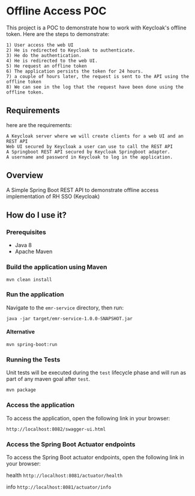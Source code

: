 Offline Access POC
=========

This project is a POC to demonstrate how to work with Keycloak's offline token.
Here are the steps to demonstrate:

	1) User access the web UI
	2) He is redirected to Keycloak to authenticate.
	3) He do the authentication.
	4) He is redirected to the web UI.
	5) He request an offline token
	6) The application persists the token for 24 hours.
	7) a couple of hours later, the request is sent to the API using the offline token
	8) We can see in the log that the request have been done using the offline token.

Requirements
------------

here are the requirements:

	A Keycloak server where we will create clients for a web UI and an REST API
	Web UI secured by Keycloak a user can use to call the REST API
	A Springboot REST API secured by Keycloak Springboot adapter.
	A username and password in Keycloak to log in the application. 
	
	
## Overview

A Simple Spring Boot REST API to demonstrate offline access implementation of RH SSO (Keycloak) 

## How do I use it?

### Prerequisites

- Java 8
- Apache Maven

### Build the application using Maven

`mvn clean install`

### Run the application

Navigate to the `emr-service` directory, then run:

`java -jar target/emr-service-1.0.0-SNAPSHOT.jar`

#### Alternative

`mvn spring-boot:run`

### Running the Tests

Unit tests will be executed during the `test` lifecycle phase and will run as part of any maven goal after `test`.

`mvn package`

### Access the application

To access the application, open the following link in your browser:

`http://localhost:8082/swagger-ui.html`

### Access the Spring Boot Actuator endpoints

To access the Spring Boot actuator endpoints, open the following link in your browser:

health 
`http://localhost:8081/actuator/health`

info
`http://localhost:8081/actuator/info`
	
